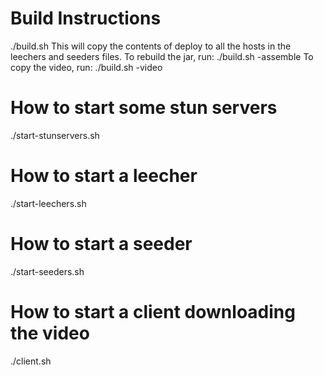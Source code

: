 Build Instructions
===

./build.sh
This will copy the contents of deploy to all the hosts in the leechers and seeders files.
To rebuild the jar, run:
./build.sh -assemble
To copy the video, run:
./build.sh -video

How to start some stun servers
===
./start-stunservers.sh

How to start a leecher
===
./start-leechers.sh

How to start a seeder
===
./start-seeders.sh <videoName>


How to start a client downloading the video
===
./client.sh
